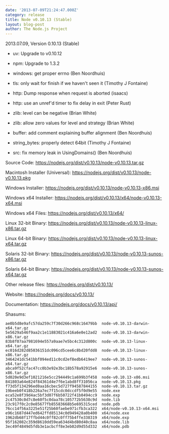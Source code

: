 ```yaml
---
date: '2013-07-09T21:24:47.000Z'
category: release
title: Node v0.10.13 (Stable)
layout: blog-post
author: The Node.js Project
---
```


2013.07.09, Version 0.10.13 (Stable)

- uv: Upgrade to v0.10.12

- npm: Upgrade to 1.3.2

- windows: get proper errno (Ben Noordhuis)

- tls: only wait for finish if we haven't seen it (Timothy J Fontaine)

- http: Dump response when request is aborted (isaacs)

- http: use an unref'd timer to fix delay in exit (Peter Rust)

- zlib: level can be negative (Brian White)

- zlib: allow zero values for level and strategy (Brian White)

- buffer: add comment explaining buffer alignment (Ben Noordhuis)

- string_bytes: properly detect 64bit (Timothy J Fontaine)

- src: fix memory leak in UsingDomains() (Ben Noordhuis)

Source Code: https://nodejs.org/dist/v0.10.13/node-v0.10.13.tar.gz

Macintosh Installer (Universal): https://nodejs.org/dist/v0.10.13/node-v0.10.13.pkg

Windows Installer: https://nodejs.org/dist/v0.10.13/node-v0.10.13-x86.msi

Windows x64 Installer: https://nodejs.org/dist/v0.10.13/x64/node-v0.10.13-x64.msi

Windows x64 Files: https://nodejs.org/dist/v0.10.13/x64/

Linux 32-bit Binary: https://nodejs.org/dist/v0.10.13/node-v0.10.13-linux-x86.tar.gz

Linux 64-bit Binary: https://nodejs.org/dist/v0.10.13/node-v0.10.13-linux-x64.tar.gz

Solaris 32-bit Binary: https://nodejs.org/dist/v0.10.13/node-v0.10.13-sunos-x86.tar.gz

Solaris 64-bit Binary: https://nodejs.org/dist/v0.10.13/node-v0.10.13-sunos-x64.tar.gz

Other release files: https://nodejs.org/dist/v0.10.13/

Website: https://nodejs.org/docs/v0.10.13/

Documentation: https://nodejs.org/docs/v0.10.13/api/

Shasums:

```
ae0b5d8e9afc57da259c7f30d266c968c16479bb  node-v0.10.13-darwin-x64.tar.gz
5e5629a546f9aa2c1e11883021c416a6e0e12ad2  node-v0.10.13-darwin-x86.tar.gz
83b8f07aa7981694e557a9aae7e5bc4c312d800c  node-v0.10.13-linux-x64.tar.gz
ec016d282d85036151dc096cd5cee6c8bd20fdd8  node-v0.10.13-linux-x86.tar.gz
3464241dc541bbf094ed11c0cd2ef8edb6419ee7  node-v0.10.13-sunos-x64.tar.gz
abca9f52cfac47cc0b3e92e3bc18b578a92915e6  node-v0.10.13-sunos-x86.tar.gz
5d020e9d3ef1021216e5cc294449c1a699b3f458  node-v0.10.13-x86.msi
841803a64e824f84361d4e7f6e1abd8ff31056ca  node-v0.10.13.pkg
f73d5f134296ed0aa16cbec5d727f94587844155  node-v0.10.13.tar.gz
19beeb0f418b226a7ec7f15cdc0dccdf5f0d9e55  node.exe
eca52e8f39d4ac5bf3d07f6b50722f41b0494cc9  node.exp
2c47530c0d7c8e60f5c0daa78c105772b5638c9d  node.lib
23c917f0c2c0e85677fb85583668b5e695315ced  node.pdb
76cc14f56a3225e51f25b60faebe971cfb3ca322  x64/node-v0.10.13-x64.msi
e96c1687d447ed642ffd85134c0d949428a0b400  x64/node.exe
1962db68f17ffbd44c0ff82c0ff75b4ffe338319  x64/node.exp
95f162082c359d8610dd59ea634d4bd80d40c8aa  x64/node.lib
3ec49f4849d5fdb3e1acbcff8e3eb02d9d55d332  x64/node.pdb
```
